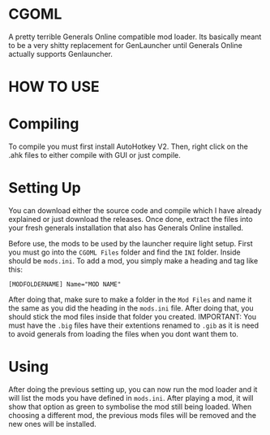 # CGOML
 A pretty terrible Generals Online compatible mod loader. Its basically meant to be a very shitty replacement for GenLauncher until Generals Online actually supports Genlauncher.

 
# HOW TO USE

# Compiling
To compile you must first install AutoHotkey V2. Then, right click on the .ahk files to either compile with GUI or just compile.

# Setting Up

You can download either the source code and compile which I have already explained or just download the releases. Once done, extract the files into your fresh generals installation that also has Generals Online installed.

Before use, the mods to be used by the launcher require light setup. First you must go into the `CGOML Files` folder and find the `INI` folder. Inside should be `mods.ini`. To add a mod, you simply make a heading and tag like this:

`[MODFOLDERNAME]
Name="MOD NAME"`

After doing that, make sure to make a folder in the `Mod Files` and name it the same as you did the heading in the `mods.ini` file. After doing that, you should stick the mod files inside that folder you created. IMPORTANT: You must have the `.big` files have their extentions renamed to `.gib` as it is need to avoid generals from loading the files when you dont want them to. 

# Using

After doing the previous setting up, you can now run the mod loader and it will list the mods you have defined in `mods.ini`. After playing a mod, it will show that option as green to symbolise the mod still being loaded. When choosing a different mod, the previous mods files will be removed and the new ones will be installed.
